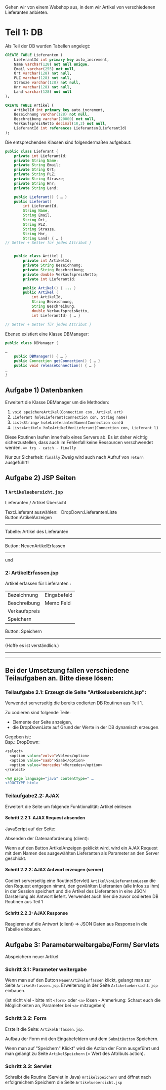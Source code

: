 Gehen wir von einem Webshop aus, in dem wir Artikel von verschiedenen Lieferanten anbieten.

Teil 1: DB
==========

Als Teil der DB wurden Tabellen angelegt:

```SQL
CREATE TABLE Lieferanten (
	LieferantId int primary key auto_increment,
	Name varchar(128) not null unique,
	Email varchar(255) not null,
	Ort varchar(128) not null,
	PLZ varchar(128) not null,
	Strasze varchar(128) not null,
	Hnr varchar(128) not null,
	Land varchar(128) not null
);

CREATE TABLE Artikel (
	ArtikelId int primary key auto_increment,
	Bezeichnung varchar(128) not null,
	Beschreibung varchar(20000) not null,
	VerkaufspreisNetto decimal(10,2) not null,
	LieferantId int references Lieferanten(LieferantId)
);
```

Die entsprechenden Klassen sind folgendermaßen aufgebaut:

```JAVA
public class Lieferant {
	private int LieferantId;
	private String Name;
	private String Email;
	private String Ort;
	private String PLZ;
	private String Strasze;
	private String Hnr;
	private String Land;

	public Lieferant() { … }
	public Lieferant(
		int LieferantId,
		String Name,
		String Email,
		String Ort,
		String PLZ,
		String Strasze,
		String Hnr,
		String Land) { … }
// Getter + Setter für jedes Attribut }


	public class Artikel {
		private int ArtikelId;
		private String Bezeichnung;
		private String Beschreibung;
		private double VerkaufspreisNetto;
		private int LieferantId;

		public Artikel() { ... }
		public Artikel (
			int ArtikelId,
			String Bezeichnung,
			String Beschreibung,
			double VerkaufspreisNetto,
			int LieferantId) { … }

// Getter + Setter für jedes Attribut }
```

Ebenso existiert eine Klasse DBManager:

```JAVA
public class DBManager {

…
	public DBManager() { … }
	public Connection getConnection() { … }
	public void releaseConnection() { … }
…
}
```

Aufgabe 1) Datenbanken
----------------------

Erweitert die Klasse DBManager um die Methoden:

1. ``void speichereArtikel(Connection con, Artikel art)``
2. ``Lieferant holeLieferant(Connection con, String name)``
3. ``List<String> holeLieferantenNamen(Connection con)``a
4. ``List<Artikel> holeArtikelVonLieferant(Connection con, Lieferant l)``


Diese Routinen laufen innerhalb eines Servers ab. Es ist daher wichtig sicherzustellen, dass auch im Fehlerfall keine
Ressourcen verschwendet werden. ``=> try - catch - finally``

Nur zur Sicherheit: ``finally`` Zweig wird auch nach Aufruf von ``return`` ausgeführt!


Aufgabe 2) JSP Seiten
---------------------

### 1 ``Artikeluebersicht.jsp``
Lieferanten / Artikel Übersicht

Text:Lieferant auswählen: &nbsp; DropDown:LieferantenListe &nbsp; Button:ArtikelAnzeigen

--------------------------------------------------------------------------------

Tabelle: Artikel des Lieferanten

--------------------------------------------------------------------------------

Button: NeuenArtikelErfassen

--------------------------------------------------------------------------------

und

### 2: ArtikelErfassen.jsp
Artikel erfassen für Lieferanten <Name des Lieferanten>:

<table>
<tr>
<td>Bezeichnung</td>
<td>Eingabefeld</td>
</tr>
<tr>
<td>Beschreibung</td>
<td>Memo Feld</td>
</tr>
<tr>
<td>Verkaufspreis</td>
<td></td>
</tr>
<tr>
<td colspan="2">Speichern</td>
</tr>
</table>

Button: Speichern

--------------------------------------------------------------------------------

(Hoffe es ist verständlich.)

--------------------------------------------------------------------------------

--------------------------------------------------------------------------------

## Bei der Umsetzung fallen verschiedene Teilaufgaben an. Bitte diese lösen:

### Teilaufgabe 2.1: Erzeugt die Seite "Artikeluebersicht.jsp":

Verwendet serverseitig die bereits codierten DB Routinen aus Teil 1.

Zu codieren sind folgende Teile:
- Elemente der Seite anzeigen,
- die DropDownListe auf Grund der Werte in der DB dynamisch erzeugen.

Gegeben ist:</br>
Bsp.: DropDown:

```JSP
<select>
  <option value="volvo">Volvo</option>
  <option value="saab">Saab</option>
  <option value="mercedes">Mercedes</option>
</select>

<%@ page language="java" contentType=" …
<!DOCTYPE html>
```


### Teilaufgabe2.2: AJAX

Erweitert die Seite um folgende Funktionalität: Artikel einlesen

#### Schritt 2.2.1: AJAX Request absenden
JavaScript auf der Seite:

Absenden der Datenanforderung (client):

Wenn auf den Button ArtikelAnzeigen geklickt wird, wird ein AJAX Request mit dem Namen des ausgewählten Lieferanten als Parameter an den Server geschickt.


#### Schritt 2.2.2: AJAX Antwort erzeugen (server)
Codiert serverseitig eine Routine(Servlet) ``ArtikelVonLieferantenLesen`` die den Request entgegen nimmt, den gewählten Lieferanten (alle Infos zu ihm) in der Session speichert und die Artikel des Lieferanten in eine JSON Darstellung als Antwort liefert. Verwendet auch hier die zuvor codierten DB Routinen aus Teil 1


#### Schritt 2.2.3: AJAX Response
Reagieren auf die Antwort (client) => JSON Daten aus Response in die Tabelle einbauen.


Aufgabe 3: Parameterweitergabe/Form/ Servlets
---------------------------------------------

Abspeichern neuer Artikel

### Schritt 3.1: Parameter weitergabe
Wenn man auf den Button ``NeuenArtikelErfassen`` klickt, gelangt man zur Seite ``ArtikelErfassen.jsp``.
Erweiterung in der Seite ``Artikeluebersicht.jsp`` einbauen.

(ist nicht viel - bitte mit ``<form>`` oder ``<a>`` lösen - Anmerkung: Schaut euch die Möglichkeiten an, Parameter bei ``<a>`` mitzugeben)


### Schritt 3.2: Form
Erstellt die Seite: ``ArtikelErfassen.jsp``.

Aufbau der Form mit den Eingabefeldern und dem ``SubmitButton`` Speichern.

Wenn man auf "Speichern" Klickt" wird die Action der Form ausgeführt und man gelangt zu Seite ``ArtikelSpeichern``
(= Wert des Attributs action).


### Schritt 3.3: Servlet
Schreibt die Routine (Servlet in Java) ``ArtikelSpeichern`` und öffnet nach erfolgreichem Speichern die Seite
``Artikeluebersicht.jsp``
